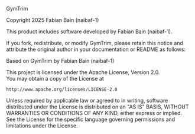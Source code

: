 GymTrim

Copyright 2025 Fabian Bain (naibaf-1)

This product includes software developed by Fabian Bain (naibaf-1).

If you fork, redistribute, or modify GymTrim, please retain this notice and attribute the original author in your documentation or README as follows:

Based on GymTrim by Fabian Bain (naibaf-1)

This project is licensed under the Apache License, Version 2.0.  
You may obtain a copy of the License at

    http://www.apache.org/licenses/LICENSE-2.0

Unless required by applicable law or agreed to in writing, software distributed under the License is distributed on an "AS IS" BASIS, WITHOUT WARRANTIES OR CONDITIONS OF ANY KIND, either express or implied.  
See the License for the specific language governing permissions and limitations under the License.
